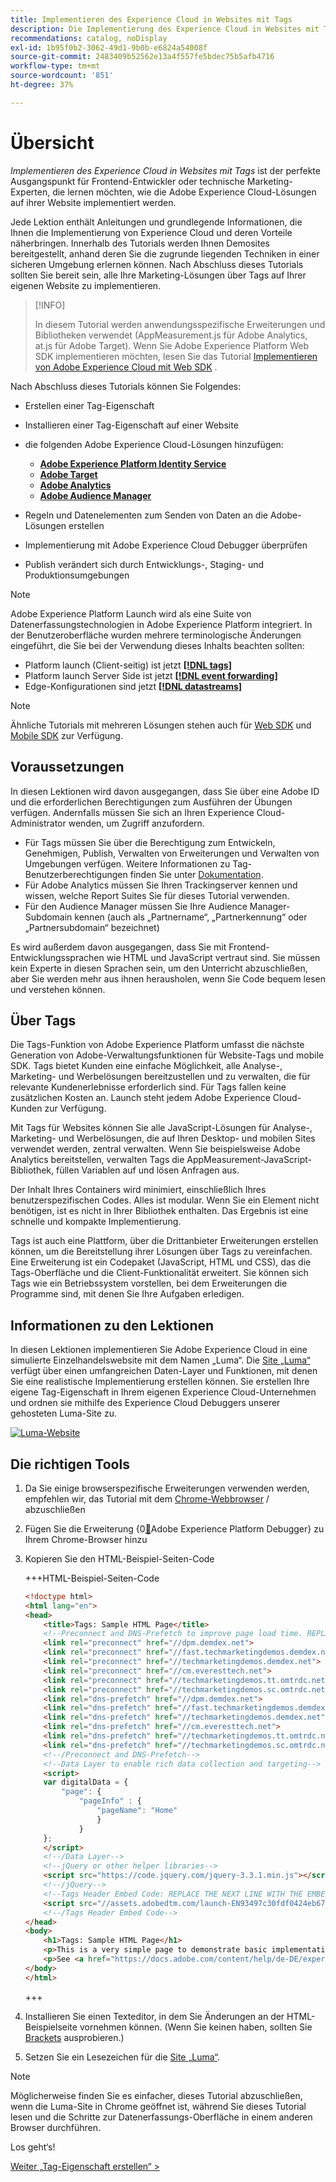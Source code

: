 ```yaml
---
title: Implementieren des Experience Cloud in Websites mit Tags
description: Die Implementierung des Experience Cloud in Websites mit Tags ist der perfekte Ausgangspunkt für Frontend-Entwickler oder technische Marketing-Experten, die lernen möchten, wie die Adobe Experience Cloud-Lösungen auf ihrer Website implementiert werden.
recommendations: catalog, noDisplay
exl-id: 1b95f0b2-3062-49d1-9b0b-e6824a54008f
source-git-commit: 2483409b52562e13a4f557fe5bdec75b5afb4716
workflow-type: tm+mt
source-wordcount: '851'
ht-degree: 37%

---
```


# Übersicht

_Implementieren des Experience Cloud in Websites mit Tags_ ist der perfekte Ausgangspunkt für Frontend-Entwickler oder technische Marketing-Experten, die lernen möchten, wie die Adobe Experience Cloud-Lösungen auf ihrer Website implementiert werden.

Jede Lektion enthält Anleitungen und grundlegende Informationen, die Ihnen die Implementierung von Experience Cloud und deren Vorteile näherbringen.  Innerhalb des Tutorials werden Ihnen Demosites bereitgestellt, anhand deren Sie die zugrunde liegenden Techniken in einer sicheren Umgebung erlernen können. Nach Abschluss dieses Tutorials sollten Sie bereit sein, alle Ihre Marketing-Lösungen über Tags auf Ihrer eigenen Website zu implementieren.

>[!INFO]
>
>In diesem Tutorial werden anwendungsspezifische Erweiterungen und Bibliotheken verwendet (AppMeasurement.js für Adobe Analytics, at.js für Adobe Target). Wenn Sie Adobe Experience Platform Web SDK implementieren möchten, lesen Sie das Tutorial [Implementieren von Adobe Experience Cloud mit Web SDK](/help/tutorial-web-sdk/overview.md) .


Nach Abschluss dieses Tutorials können Sie Folgendes:

* Erstellen einer Tag-Eigenschaft

* Installieren einer Tag-Eigenschaft auf einer Website

* die folgenden Adobe Experience Cloud-Lösungen hinzufügen:
   * **[Adobe Experience Platform Identity Service](id-service.md)**
   * **[Adobe Target](target.md)**
   * **[Adobe Analytics](analytics.md)**
   * **[Adobe Audience Manager](audience-manager.md)**

* Regeln und Datenelementen zum Senden von Daten an die Adobe-Lösungen erstellen

* Implementierung mit Adobe Experience Cloud Debugger überprüfen

* Publish verändert sich durch Entwicklungs-, Staging- und Produktionsumgebungen

>[!NOTE]
>
>Adobe Experience Platform Launch wird als eine Suite von Datenerfassungstechnologien in Adobe Experience Platform integriert. In der Benutzeroberfläche wurden mehrere terminologische Änderungen eingeführt, die Sie bei der Verwendung dieses Inhalts beachten sollten:
>
> * Platform launch (Client-seitig) ist jetzt **[[!DNL tags]](https://experienceleague.adobe.com/docs/experience-platform/tags/home.html?lang=de)**
> * Platform launch Server Side ist jetzt **[[!DNL event forwarding]](https://experienceleague.adobe.com/docs/experience-platform/tags/event-forwarding/overview.html?lang=de)**
> * Edge-Konfigurationen sind jetzt **[[!DNL datastreams]](https://experienceleague.adobe.com/docs/experience-platform/edge/fundamentals/datastreams.html?lang=de)**

>[!NOTE]
>
>Ähnliche Tutorials mit mehreren Lösungen stehen auch für [Web SDK](../tutorial-web-sdk/overview.md) und [Mobile SDK](../tutorial-mobile-sdk/overview.md) zur Verfügung.

## Voraussetzungen

In diesen Lektionen wird davon ausgegangen, dass Sie über eine Adobe ID und die erforderlichen Berechtigungen zum Ausführen der Übungen verfügen. Andernfalls müssen Sie sich an Ihren Experience Cloud-Administrator wenden, um Zugriff anzufordern.

* Für Tags müssen Sie über die Berechtigung zum Entwickeln, Genehmigen, Publish, Verwalten von Erweiterungen und Verwalten von Umgebungen verfügen. Weitere Informationen zu Tag-Benutzerberechtigungen finden Sie unter [Dokumentation](https://experienceleague.adobe.com/docs/experience-platform/tags/admin/user-permissions.html?lang=de).
* Für Adobe Analytics müssen Sie Ihren Trackingserver kennen und wissen, welche Report Suites Sie für dieses Tutorial verwenden.
* Für den Audience Manager müssen Sie Ihre Audience Manager-Subdomain kennen (auch als „Partnername“, „Partnerkennung“ oder „Partnersubdomain“ bezeichnet)

Es wird außerdem davon ausgegangen, dass Sie mit Frontend-Entwicklungssprachen wie HTML und JavaScript vertraut sind. Sie müssen kein Experte in diesen Sprachen sein, um den Unterricht abzuschließen, aber Sie werden mehr aus ihnen herausholen, wenn Sie Code bequem lesen und verstehen können.

## Über Tags

Die Tags-Funktion von Adobe Experience Platform umfasst die nächste Generation von Adobe-Verwaltungsfunktionen für Website-Tags und mobile SDK. Tags bietet Kunden eine einfache Möglichkeit, alle Analyse-, Marketing- und Werbelösungen bereitzustellen und zu verwalten, die für relevante Kundenerlebnisse erforderlich sind. Für Tags fallen keine zusätzlichen Kosten an. Launch steht jedem Adobe Experience Cloud-Kunden zur Verfügung.

Mit Tags für Websites können Sie alle JavaScript-Lösungen für Analyse-, Marketing- und Werbelösungen, die auf Ihren Desktop- und mobilen Sites verwendet werden, zentral verwalten. Wenn Sie beispielsweise Adobe Analytics bereitstellen, verwalten Tags die AppMeasurement-JavaScript-Bibliothek, füllen Variablen auf und lösen Anfragen aus.

Der Inhalt Ihres Containers wird minimiert, einschließlich Ihres benutzerspezifischen Codes. Alles ist modular. Wenn Sie ein Element nicht benötigen, ist es nicht in Ihrer Bibliothek enthalten. Das Ergebnis ist eine schnelle und kompakte Implementierung.

Tags ist auch eine Plattform, über die Drittanbieter Erweiterungen erstellen können, um die Bereitstellung ihrer Lösungen über Tags zu vereinfachen. Eine Erweiterung ist ein Codepaket (JavaScript, HTML und CSS), das die Tags-Oberfläche und die Client-Funktionalität erweitert. Sie können sich Tags wie ein Betriebssystem vorstellen, bei dem Erweiterungen die Programme sind, mit denen Sie Ihre Aufgaben erledigen.

## Informationen zu den Lektionen

In diesen Lektionen implementieren Sie Adobe Experience Cloud in eine simulierte Einzelhandelswebsite mit dem Namen „Luma“. Die [Site „Luma“](https://luma.enablementadobe.com/content/luma/us/en.html) verfügt über einen umfangreichen Daten-Layer und Funktionen, mit denen Sie eine realistische Implementierung erstellen können. Sie erstellen Ihre eigene Tag-Eigenschaft in Ihrem eigenen Experience Cloud-Unternehmen und ordnen sie mithilfe des Experience Cloud Debuggers unserer gehosteten Luma-Site zu.

[![Luma-Website](images/overview-luma.png)](https://luma.enablementadobe.com/content/luma/us/en.html)

## Die richtigen Tools

1. Da Sie einige browserspezifische Erweiterungen verwenden werden, empfehlen wir, das Tutorial mit dem [Chrome-Webbrowser](https://www.google.com/chrome/) / abzuschließen
1. Fügen Sie die Erweiterung {0[&#128279;](https://chromewebstore.google.com/detail/adobe-experience-platform/bfnnokhpnncpkdmbokanobigaccjkpob)Adobe Experience Platform Debugger} zu Ihrem Chrome-Browser hinzu
1. Kopieren Sie den HTML-Beispiel-Seiten-Code

   +++HTML-Beispiel-Seiten-Code

   ```html
   <!doctype html>
   <html lang="en">
   <head>
       <title>Tags: Sample HTML Page</title>
       <!--Preconnect and DNS-Prefetch to improve page load time. REPLACE "techmarketingdemos" WITH YOUR OWN AAM PARTNER ID, TARGET CLIENT CODE, AND ANALYTICS TRACKING SERVER-->
       <link rel="preconnect" href="//dpm.demdex.net">
       <link rel="preconnect" href="//fast.techmarketingdemos.demdex.net">
       <link rel="preconnect" href="//techmarketingdemos.demdex.net">
       <link rel="preconnect" href="//cm.everesttech.net">
       <link rel="preconnect" href="//techmarketingdemos.tt.omtrdc.net">
       <link rel="preconnect" href="//techmarketingdemos.sc.omtrdc.net">
       <link rel="dns-prefetch" href="//dpm.demdex.net">
       <link rel="dns-prefetch" href="//fast.techmarketingdemos.demdex.net">
       <link rel="dns-prefetch" href="//techmarketingdemos.demdex.net">
       <link rel="dns-prefetch" href="//cm.everesttech.net">
       <link rel="dns-prefetch" href="//techmarketingdemos.tt.omtrdc.net">
       <link rel="dns-prefetch" href="//techmarketingdemos.sc.omtrdc.net">
       <!--/Preconnect and DNS-Prefetch-->
       <!--Data Layer to enable rich data collection and targeting-->
       <script>
       var digitalData = {
           "page": {
               "pageInfo" : {
                   "pageName": "Home"
                   }
               }
       };
       </script>
       <!--/Data Layer-->
       <!--jQuery or other helper libraries-->
       <script src="https://code.jquery.com/jquery-3.3.1.min.js"></script>
       <!--/jQuery-->
       <!--Tags Header Embed Code: REPLACE THE NEXT LINE WITH THE EMBED CODE FROM YOUR OWN DEVELOPMENT ENVIRONMENT-->
       <script src="//assets.adobedtm.com/launch-EN93497c30fdf0424eb678d5f4ffac66dc.min.js" async></script>
       <!--/Tags Header Embed Code-->
   </head>
   <body>
       <h1>Tags: Sample HTML Page</h1>
       <p>This is a very simple page to demonstrate basic implementation concepts of Tags</p>
       <p>See <a href="https://docs.adobe.com/content/help/de-DE/experience-cloud/implementing-in-websites-with-launch/index.html">Implementing the Experience Cloud in Websites with Tags</a> for the complete tutorial</p>
   </body>
   </html>
   ```

   +++

1. Installieren Sie einen Texteditor, in dem Sie Änderungen an der HTML-Beispielseite vornehmen können. (Wenn Sie keinen haben, sollten Sie [Brackets](https://brackets.io/) ausprobieren.)
1. Setzen Sie ein Lesezeichen für die [Site „Luma“](https://luma.enablementadobe.com/content/luma/us/en.html).

>[!NOTE]
>
>Möglicherweise finden Sie es einfacher, dieses Tutorial abzuschließen, wenn die Luma-Site in Chrome geöffnet ist, während Sie dieses Tutorial lesen und die Schritte zur Datenerfassungs-Oberfläche in einem anderen Browser durchführen.

Los geht‘s!

[Weiter „Tag-Eigenschaft erstellen“ >](create-a-property.md)
